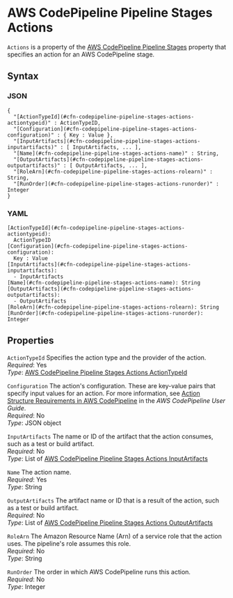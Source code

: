 # AWS CodePipeline Pipeline Stages Actions<a name="aws-properties-codepipeline-pipeline-stages-actions"></a>

`Actions` is a property of the [AWS CodePipeline Pipeline Stages](aws-properties-codepipeline-pipeline-stages.md) property that specifies an action for an AWS CodePipeline stage\.

## Syntax<a name="w3ab2c21c14d464b5"></a>

### JSON<a name="aws-properties-codepipeline-pipeline-stages-actions-syntax.json"></a>

```
{
  "[ActionTypeId](#cfn-codepipeline-pipeline-stages-actions-actiontypeid)" : ActionTypeID,
  "[Configuration](#cfn-codepipeline-pipeline-stages-actions-configuration)" : { Key : Value },
  "[InputArtifacts](#cfn-codepipeline-pipeline-stages-actions-inputartifacts)" : [ InputArtifacts, ... ],
  "[Name](#cfn-codepipeline-pipeline-stages-actions-name)" : String,
  "[OutputArtifacts](#cfn-codepipeline-pipeline-stages-actions-outputartifacts)" : [ OutputArtifacts, ... ],
  "[RoleArn](#cfn-codepipeline-pipeline-stages-actions-rolearn)" : String,
  "[RunOrder](#cfn-codepipeline-pipeline-stages-actions-runorder)" : Integer
}
```

### YAML<a name="aws-properties-codepipeline-pipeline-stages-actions-syntax.yaml"></a>

```
[ActionTypeId](#cfn-codepipeline-pipeline-stages-actions-actiontypeid):
  ActionTypeID
[Configuration](#cfn-codepipeline-pipeline-stages-actions-configuration):
  Key : Value
[InputArtifacts](#cfn-codepipeline-pipeline-stages-actions-inputartifacts):
  - InputArtifacts
[Name](#cfn-codepipeline-pipeline-stages-actions-name): String
[OutputArtifacts](#cfn-codepipeline-pipeline-stages-actions-outputartifacts):
  - OutputArtifacts
[RoleArn](#cfn-codepipeline-pipeline-stages-actions-rolearn): String
[RunOrder](#cfn-codepipeline-pipeline-stages-actions-runorder): Integer
```

## Properties<a name="w3ab2c21c14d464b7"></a>

`ActionTypeId`  <a name="cfn-codepipeline-pipeline-stages-actions-actiontypeid"></a>
Specifies the action type and the provider of the action\.  
*Required*: Yes  
*Type*: [AWS CodePipeline Pipeline Stages Actions ActionTypeId](aws-properties-codepipeline-pipeline-stages-actions-actiontypeid.md)

`Configuration`  <a name="cfn-codepipeline-pipeline-stages-actions-configuration"></a>
The action's configuration\. These are key\-value pairs that specify input values for an action\. For more information, see [ Action Structure Requirements in AWS CodePipeline](http://docs.aws.amazon.com/codepipeline/latest/userguide/reference-pipeline-structure.html#action-requirements) in the *AWS CodePipeline User Guide*\.  
*Required*: No  
*Type*: JSON object

`InputArtifacts`  <a name="cfn-codepipeline-pipeline-stages-actions-inputartifacts"></a>
The name or ID of the artifact that the action consumes, such as a test or build artifact\.  
*Required*: No  
*Type*: List of [AWS CodePipeline Pipeline Stages Actions InputArtifacts](aws-properties-codepipeline-pipeline-stages-actions-inputartifacts.md)

`Name`  <a name="cfn-codepipeline-pipeline-stages-actions-name"></a>
The action name\.  
*Required*: Yes  
*Type*: String

`OutputArtifacts`  <a name="cfn-codepipeline-pipeline-stages-actions-outputartifacts"></a>
The artifact name or ID that is a result of the action, such as a test or build artifact\.  
*Required*: No  
*Type*: List of [AWS CodePipeline Pipeline Stages Actions OutputArtifacts](aws-properties-codepipeline-pipeline-stages-actions-outputartifacts.md)

`RoleArn`  <a name="cfn-codepipeline-pipeline-stages-actions-rolearn"></a>
The Amazon Resource Name \(Arn\) of a service role that the action uses\. The pipeline's role assumes this role\.  
*Required*: No  
*Type*: String

`RunOrder`  <a name="cfn-codepipeline-pipeline-stages-actions-runorder"></a>
The order in which AWS CodePipeline runs this action\.  
*Required*: No  
*Type*: Integer